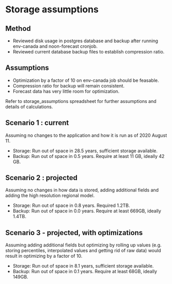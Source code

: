 # Storage assumptions

## Method

- Reviewed disk usage in postgres database and backup after running env-canada and noon-forecast cronjob.
- Reviewed current database backup files to establish compression ratio.

## Assumptions

- Optimization by a factor of 10 on env-canada job should be feasable.
- Compression ratio for backup will remain consistent.
- Forecast data has very little room for optimization.

Refer to storage_assumptions spreadsheet for further assumptions and details of calculations.

## Scenario 1 : current

Assuming no changes to the application and how it is run as of 2020 August 11.

- Storage: Run out of space in 28.5 years, sufficient storage available.
- Backup: Run out of space in 0.5 years. Require at least 11 GB, ideally 42 GB.

## Scenario 2 : projected

Assuming no changes in how data is stored, adding additional fields and adding the high resolution regional model.

- Storage: Run out of space in 0.8 years. Required 1.2TB.
- Backup: Run out of space in 0.0 years. Require at least 669GB, ideally 1.4TB.

## Scenario 3 - projected, with optimizations

Assuming adding additional fields but optimizing by rolling up values (e.g. storing percentiles, interpolated values and getting rid of raw data) would result in optimizing by a factor of 10.

- Storage: Run out of space in 8.1 years, sufficient storage available.
- Backup: Run out of space in 0.1 years. Require at least 68GB, ideally 149GB.

